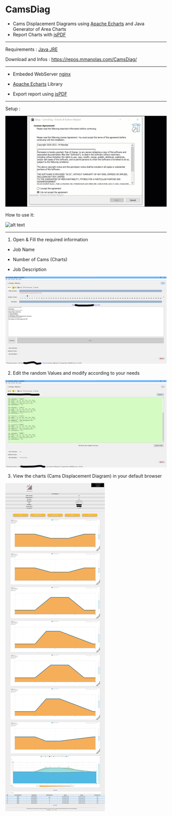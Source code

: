 # CamsDiag

 - Cams Displacement Diagrams using <a href="https://echarts.apache.org/en/index.html">Apache Echarts</a> and Java<br>
   Generator of Area Charts 
 - Report Charts with <a href="https://github.com/parallax/jsPDF">jsPDF</a>

<hr>

Requirements : <a href="https://www.java.com/en/download/manual.jsp">Java JRE</a>

Download and Infos : https://repos.mmanolas.com/CamsDiag/ 

<hr>

 + Embeded WebServer <a href="https://www.nginx.com/">nginx</a>   
 
 + <a href="https://echarts.apache.org/en/index.html">Apache Echarts</a> Library   
 
 + Export report using <a href="https://github.com/parallax/jsPDF">jsPDF</a>   

<hr>

Setup : 

![alt text](https://github.com/mnlxr/CamsDiag/blob/main/images/CamsDiag_setup01.gif?raw=true)

How to use it: 

![alt text](https://github.com/mnlxr/CamsDiag/blob/main/images/CamsDiagUse03.gif?raw=true)


<hr>

1. Open & Fill the required information 

 * Job Name

 * Number of Cams (Charts)

 * Job Description


![alt text](https://github.com/mnlxr/CamsDiag/blob/main/images/camsdiag01.png?raw=true)

2. Edit the random Values and modify according to your needs

![alt text](https://github.com/mnlxr/CamsDiag/blob/main/images/camsdiag02.png?raw=true)

3. View the charts (Cams Displacement Diagram) in your default browser

![alt text](https://github.com/mnlxr/CamsDiag/blob/main/images/camsdiag03.jpeg?raw=true)

